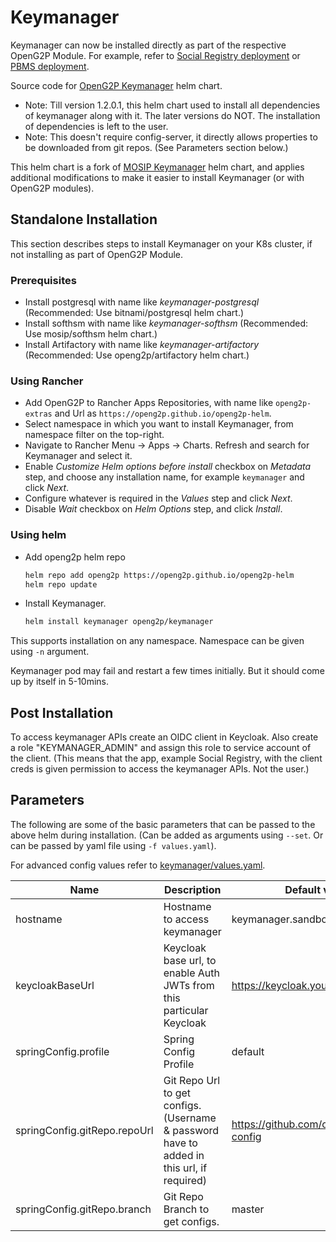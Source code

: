 # Keymanager

Keymanager can now be installed directly as part of the respective OpenG2P Module.
For example, refer to [Social Registry deployment](https://docs.openg2p.org/social-registry/deployment) or [PBMS deployment](https://docs.openg2p.org/pbms/deployment).

Source code for [OpenG2P Keymanager](../../charts/keymanager) helm chart.

- Note: Till version 1.2.0.1, this helm chart used to install all dependencies of keymanager along with it. The later versions do NOT. The installation of dependencies is left to the user.
- Note: This doesn't require config-server, it directly allows properties to be downloaded from git repos. (See Parameters section below.)

This helm chart is a fork of [MOSIP Keymanager](https://github.com/mosip/mosip-helm/tree/master/charts/keymanager) helm chart, and applies additional modifications to make it easier to install Keymanager  (or with OpenG2P modules).

## Standalone Installation

This section describes steps to install Keymanager on your K8s cluster, if not installing as part of OpenG2P Module.

### Prerequisites

- Install postgresql with name like _keymanager-postgresql_ (Recommended: Use bitnami/postgresql helm chart.)
- Install softhsm with name like _keymanager-softhsm_ (Recommended: Use mosip/softhsm helm chart.)
- Install Artifactory with name like _keymanager-artifactory_ (Recommended: Use openg2p/artifactory helm chart.)

### Using Rancher

- Add OpenG2P to Rancher Apps Repositories, with name like `openg2p-extras` and Url as `https://openg2p.github.io/openg2p-helm`.
- Select namespace in which you want to install Keymanager, from namespace filter on the top-right.
- Navigate to Rancher Menu -> Apps -> Charts. Refresh and search for Keymanager and select it.
- Enable _Customize Helm options before install_ checkbox on _Metadata_ step, and choose any installation name, for example `keymanager` and click _Next_.
- Configure whatever is required in the _Values_ step and click _Next_.
- Disable _Wait_ checkbox on _Helm Options_ step, and click _Install_.

### Using helm

- Add openg2p helm repo
  ```sh
  helm repo add openg2p https://openg2p.github.io/openg2p-helm
  helm repo update
  ```
- Install Keymanager.
  ```sh
  helm install keymanager openg2p/keymanager
  ```

This supports installation on any namespace. Namespace can be given using `-n` argument.

Keymanager pod may fail and restart a few times initially. But it should come up by itself in 5-10mins.

## Post Installation

To access keymanager APIs create an OIDC client in Keycloak. Also create a role "KEYMANAGER_ADMIN" and assign this role to service account of the client. (This means that the app, example Social Registry, with the client creds is given permission to access the keymanager APIs. Not the user.)

## Parameters

The following are some of the basic parameters that can be passed to the above helm during installation. (Can be  added as arguments using `--set`. Or can be passed by yaml file using `-f values.yaml`).

For advanced config values refer to [keymanager/values.yaml](../../charts/keymanager/values.yaml).

|Name|Description|Default value|
|-|-|-|
|hostname|Hostname to access keymanager|keymanager.sandbox.your.org|
|keycloakBaseUrl|Keycloak base url, to enable Auth JWTs from this particular Keycloak|https://keycloak.your.org|
|springConfig.profile|Spring Config Profile|default|
|springConfig.gitRepo.repoUrl|Git Repo Url to get configs. (Username & password have to added in this url, if required)|https://github.com/openg2p/mosip-config|
|springConfig.gitRepo.branch|Git Repo Branch to get configs.|master|
